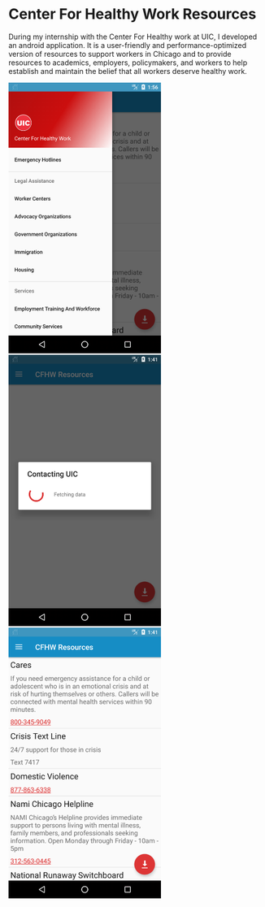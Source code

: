 # Center For Healthy Work Resources
During my internship with the Center For Healthy work at UIC, I developed an android application.
It is a user-friendly and performance-optimized version of resources to support workers in Chicago and
to provide resources to academics, employers, policymakers, and workers to help establish and maintain the belief that all workers deserve healthy work.

<img src="https://github.com/akashmagnadia/Center-For-Healthy-Work-Resources/blob/master/app/src/main/res/Screenshots/Screenshot_1592938602.png" width="300"> <img src="https://github.com/akashmagnadia/Center-For-Healthy-Work-Resources/blob/master/app/src/main/res/Screenshots/Screenshot_1592937712.png" width="300"> <img src="https://github.com/akashmagnadia/Center-For-Healthy-Work-Resources/blob/master/app/src/main/res/Screenshots/Screenshot_1592937680.png " width="300">
